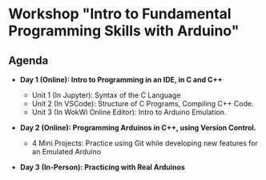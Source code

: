 # Workshop "Intro to Fundamental Programming Skills with Arduino"


## Agenda

  - **Day 1 (Online): Intro to Programming in an IDE, in C and C++**
    - Unit 1 (In Jupyter): Syntax of the C Language
    - Unit 2 (In VSCode): Structure of C Programs, Compiling C++ Code.
    - Unit 3 (In WokWi Online Editor): Intro to Arduino Emulation.

  - **Day 2 (Online): Programming Arduinos in C++, using Version Control.**
    - 4 Mini Projects: Practice using Git while developing new features for an Emulated Arduino

  - **Day 3 (In-Person): Practicing with Real Arduinos**


